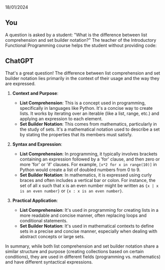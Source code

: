 18/01/2024
## You

A question is asked by a student: "What is the difference between list comprehension and set builder notation?"
The teacher of the Introductory Functional Programming course helps the student without providing code:


## ChatGPT

That's a great question! The difference between list comprehension and set builder notation lies primarily in the context of their usage and the way they are expressed.

1. **Context and Purpose**:
   - **List Comprehension**: This is a concept used in programming, specifically in languages like Python. It's a concise way to create lists. It works by iterating over an iterable (like a list, range, etc.) and applying an expression to each element.
   - **Set Builder Notation**: This comes from mathematics, particularly in the study of sets. It's a mathematical notation used to describe a set by stating the properties that its members must satisfy.

2. **Syntax and Expression**:
   - **List Comprehension**: In programming, it typically involves brackets containing an expression followed by a 'for' clause, and then zero or more 'for' or 'if' clauses. For example, `[x*2 for x in range(10)]` in Python would create a list of doubled numbers from 0 to 9.
   - **Set Builder Notation**: In mathematics, it is expressed using curly braces and often includes a vertical bar or colon. For instance, the set of all x such that x is an even number might be written as `{x | x is an even number}` or `{x : x is an even number}`.

3. **Practical Application**:
   - **List Comprehension**: It's used in programming for creating lists in a more readable and concise manner, often replacing loops and conditional statements.
   - **Set Builder Notation**: It's used in mathematical contexts to define sets in a precise and concise manner, especially when dealing with abstract concepts or large sets.

In summary, while both list comprehension and set builder notation share a similar structure and purpose (creating collections based on certain conditions), they are used in different fields (programming vs. mathematics) and have different syntactical expressions.